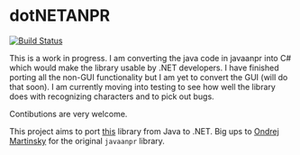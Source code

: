 # dotNETANPR

[![Build Status](https://travis-ci.org/bolorundurowb/dotNETANPR.svg?branch=master)](https://travis-ci.org/bolorundurowb/dotNETANPR)

This is a work in progress. I am converting the java code in javaanpr into C# which would make the library usable by .NET developers. I have finished porting all the non-GUI functionality but I am yet to convert the GUI (will do that soon). I am currently moving into testing to see how well the library does with recognizing characters and to pick out bugs.

Contibutions are very welcome.

This project aims to port [this](https://github.com/oskopek/javaanpr) library from Java to .NET. Big ups to [Ondrej Martinsky](http://javaanpr.sourceforge.net/) for the original `javaanpr` library.
